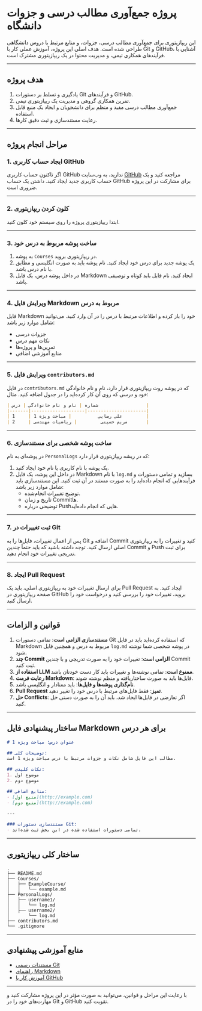 # پروژه جمع‌آوری مطالب درسی و جزوات دانشگاه

این ریپازیتوری برای جمع‌آوری مطالب درسی، جزوات، و منابع مرتبط با دروس دانشگاهی طراحی شده است. هدف اصلی این پروژه، آموزش عملی کار با Git و GitHub، آشنایی با فرآیندهای همکاری تیمی، و مدیریت محتوا در یک ریپازیتوری مشترک است.

---

## **هدف پروژه**

1. یادگیری و تسلط بر دستورات Git و فرآیندهای GitHub.
2. تمرین همکاری گروهی و مدیریت یک ریپازیتوری تیمی.
3. جمع‌آوری مطالب درسی مفید و منظم برای دانشجویان و ایجاد یک منبع قابل استفاده.
4. رعایت مستندسازی و ثبت دقیق کارها.

---

## **مراحل انجام پروژه**

### 1. **ایجاد حساب کاربری GitHub**

اگر تاکنون حساب کاربری GitHub ندارید، به وب‌سایت [GitHub](https://github.com) مراجعه کنید و یک حساب کاربری جدید ایجاد کنید. داشتن یک حساب GitHub برای مشارکت در این پروژه ضروری است.

---

### 2. **کلون کردن ریپازیتوری**

ابتدا ریپازیتوری پروژه را روی سیستم خود کلون کنید.

---

### 3. **ساخت پوشه مربوط به درس خود**

1. به پوشه `Courses` در ریپازیتوری بروید.
2. یک پوشه جدید برای درس خود ایجاد کنید. نام پوشه باید به صورت انگلیسی و مطابق با نام درس باشد.
3. در داخل پوشه درس، یک فایل Markdown ایجاد کنید. نام فایل باید کوتاه و توصیفی باشد.

---

### 4. **ویرایش فایل Markdown مربوط به درس**

فایل Markdown خود را باز کرده و اطلاعات مرتبط با درس را در آن وارد کنید. می‌توانید شامل موارد زیر باشد:
- جزوات درسی
- نکات مهم درس
- تمرین‌ها و پروژه‌ها
- منابع آموزشی اضافی

---

### 5. **ویرایش فایل `contributors.md`**

در فایل `contributors.md` که در پوشه روت ریپازیتوری قرار دارد، نام و نام خانوادگی خود و درسی که روی آن کار کرده‌اید را در جدول اضافه کنید. مثال:

```markdown
| شماره | نام و نام خانوادگی | درس                  |
|-------|--------------------|----------------------|
| 1     | علی رضایی          | مباحث ویژه 1         |
| 2     | مریم حسینی         | ریاضیات مهندسی       |
```

---

### 6. **ساخت پوشه شخصی برای مستندسازی**

در پوشه‌ای به نام `PersonalLogs` که در ریشه ریپازیتوری قرار دارد:
1. یک پوشه با نام کاربری یا نام خود ایجاد کنید.
2. در داخل این پوشه، یک فایل Markdown با نام `log.md` بسازید و تمامی دستورات و فرآیندهایی که انجام داده‌اید را به صورت مستند در آن ثبت کنید. این مستندسازی باید شامل موارد زیر باشد:
   - توضیح تغییرات انجام‌شده.
   - تاریخ و زمان Commitها.
   - توضیحی درباره Pushهایی که انجام داده‌اید.

---

### 7. **ثبت تغییرات در Git**

پس از اعمال تغییرات، فایل‌ها را به Git اضافه و Commit کنید و تغییرات را به ریپازیتوری اصلی ارسال کنید. توجه داشته باشید که باید حتماً چندین Commit و Push برای ثبت تدریجی تغییرات خود انجام دهید. 

---

### 8. **ایجاد Pull Request**

برای ارسال تغییرات خود به ریپازیتوری اصلی، باید یک Pull Request ایجاد کنید. به صفحه ریپازیتوری در GitHub بروید، تغییرات خود را بررسی کنید و درخواست خود را ارسال کنید.

---

## **قوانین و الزامات**

1. **مستندسازی الزامی است**: تمامی دستورات Git که استفاده کرده‌اید باید در فایل Markdown مربوط به درس و همچنین فایل `log.md` در پوشه شخصی شما نوشته شود.
2. **چند Commit الزامی است**: تغییرات خود را به صورت تدریجی و با چندین Commit ثبت کنید.
3. **استفاده از LLM ممنوع است**: تمامی نوشته‌ها و تغییرات باید کار دست خودتان باشد.
4. **رعایت فرمت Markdown**: فایل‌ها باید به صورت ساختاریافته و منظم نوشته شوند.
5. **نام‌گذاری پوشه‌ها و فایل‌ها**: باید معنادار و انگلیسی باشد.
6. **Pull Request تمیز**: فقط فایل‌های مرتبط با درس خود را تغییر دهید.
7. **حل Conflicts**: اگر تعارضی در فایل‌ها ایجاد شد، باید آن را به صورت دستی حل کنید.

---

## **ساختار پیشنهادی فایل Markdown برای هر درس**

```markdown
# عنوان درس: مباحث ویژه 1

## توضیحات کلی:
مطالب این فایل شامل نکات و جزوات مرتبط با درس مباحث ویژه 1 است.

## نکات کلیدی:
1. موضوع اول
2. موضوع دوم

## منابع اضافی:
- [منبع اول](http://example.com)
- [منبع دوم](http://example.com)

---

### مستندسازی دستورات Git:
- تمامی دستورات استفاده شده در این بخش ثبت شده‌اند.
```

---

## **ساختار کلی ریپازیتوری**

```
.
├── README.md
├── Courses/
│   ├── ExampleCourse/
│   │   └── example.md
├── PersonalLogs/
│   ├── username1/
│   │   └── log.md
│   ├── username2/
│       └── log.md
├── contributors.md
└── .gitignore
```

---

## **منابع آموزشی پیشنهادی**
- [مستندات رسمی Git](https://git-scm.com/doc)
- [راهنمای Markdown](https://www.markdownguide.org/)
- [آموزش کار با GitHub](https://docs.github.com/en)

---

با رعایت این مراحل و قوانین، می‌توانید به صورت مؤثر در این پروژه مشارکت کنید و مهارت‌های خود را در Git و GitHub تقویت کنید.
